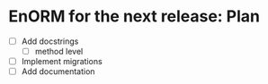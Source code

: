 # EnORM for the next release: Plan

* [ ] Add docstrings
  * [ ] method level
* [ ] Implement migrations
* [ ] Add documentation